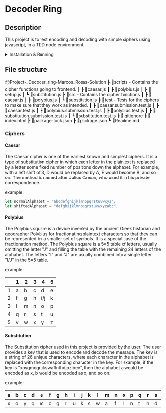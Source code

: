 # Decoder Ring

## Description

This project is to test encoding and decoding with simple ciphers using javascript, in a TDD node environment.

<details><summary>Installation & Running</summary>
install steps:

1. install packages with:

```sh
npm i
```

2. To test the packages with mocha:

```sh
npm test
```

3. To work with the ciphers use:

```sh
npm start
```



</details>

## File structure

📦Project-_Decoder_ring-Marcos_Rosas-Solution
 ┣ 📂scripts - Contains the cipher functions going to frontend.
 ┃ ┣ 📜caesar.js
 ┃ ┣ 📜polybius.js
 ┃ ┣ 📜setup.js
 ┃ ┗ 📜substitution.js
 ┣ 📂src - Contains the cipher functions
 ┃ ┣ 📜caesar.js
 ┃ ┣ 📜polybius.js
 ┃ ┗ 📜substitution.js
 ┣ 📂test - Tests for the ciphers to make sure that they work as intended.
 ┃ ┣ 📜caesar.submission.test.js
 ┃ ┣ 📜caesar.test.js
 ┃ ┣ 📜polybius.submission.test.js
 ┃ ┣ 📜polybius.test.js
 ┃ ┣ 📜substitution.submission.test.js
 ┃ ┗ 📜substitution.test.js
 ┣ 📜.gitignore
 ┣ 📜index.html
 ┣ 📜package-lock.json
 ┣ 📜package.json
 ┗ 📜Readme.md

### Ciphers

#### Caesar

The Caesar cipher is one of the earliest known and simplest ciphers. It is a type of substitution cipher in which each letter in the plaintext is replaced by a letter some fixed number of positions down the alphabet. For example, with a left shift of 3, D would be replaced by A, E would become B, and so on. The method is named after Julius Caesar, who used it in his private correspondence.

example:

```js
let normalAlphabet = "abcdefghijklmnopqrstuvwxyz";
let shiftedAlphabet = "defghijklmnopqrstuvwxyzabc";
```

#### Polybius

The Polybius square is a device invented by the ancient Greek historian and geographer Polybius for fractionating plaintext characters so that they can be represented by a smaller set of symbols. It is a special case of the fractionation method. The Polybius square is a 5×5 table of letters, usually omitting the letter "J" and filling the table with the remaining 24 letters of the alphabet. The letters "I" and "J" are usually combined into a single letter "I/J" in the 5×5 table.

example:

|  | 1 | 2 | 3 | 4 | 5 |
| --- | --- | --- | --- | --- | --- |
| 1 | a | b | c | d | e |
| 2 | f | g | h | i/j | k |
| 3 | l | m | n | o | p |
| 4 | q | r | s | t | u |
| 5 | v | w | x | y | z |

#### Substitution

The Substitution cipher used in this project is provided by the user. The user provides a key that is used to encode and decode the message. The key is a string of 26 unique characters, where each character in the alphabet is replaced with the corresponding character in the key. For example, if the key is "xoyqmcgrukswaflnthdjpzibev", then the alphabet a would be encoded as x, b would be encoded as o, and so on.

example:

| a | b | c | d | e | f | g | h | i | j | k | l | m | n | o | p | q | r | s | t | u | v | w | x | y | z |
|-|-|-|-|-|-|-|-|-|-|-|-|-|-|-|-|-|-|-|-|-|-|-|-|-|-|
| x | o | y | q | m | c | g | r | u | k | s | w | a | f | l | n | t | h | d | j | p | z | i | b | e | v |
